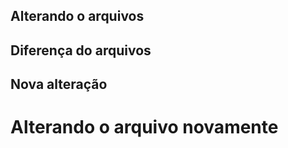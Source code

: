 ## Alterando o arquivos
## Diferença do arquivos
## Nova alteração
<h1>Alterando o arquivo novamente</1>